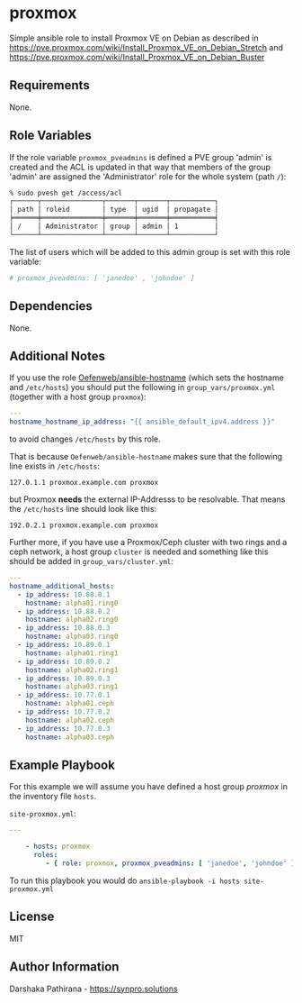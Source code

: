 proxmox
=======

Simple ansible role to install Proxmox VE on Debian as described in <https://pve.proxmox.com/wiki/Install_Proxmox_VE_on_Debian_Stretch> and <https://pve.proxmox.com/wiki/Install_Proxmox_VE_on_Debian_Buster>

Requirements
------------

None.

Role Variables
--------------


If the role variable `proxmox_pveadmins` is defined a PVE group 'admin' is
created and the ACL is updated in that way that members of the group 'admin'
are assigned the 'Administrator' role for the whole system (path `/`):

```sh
% sudo pvesh get /access/acl
┌──────┬───────────────┬───────┬───────┬───────────┐
│ path │ roleid        │ type  │ ugid  │ propagate │
╞══════╪═══════════════╪═══════╪═══════╪═══════════╡
│ /    │ Administrator │ group │ admin │ 1         │
└──────┴───────────────┴───────┴───────┴───────────┘
```

The list of users which will be added to this admin group is set with this role variable:

```yaml
# proxmox_pveadmins: [ 'janedoe' , 'johndoe' ]
```

Dependencies
------------

None.

Additional Notes
----------------

If you use the role [Oefenweb/ansible-hostname](https://github.com/Oefenweb/ansible-hostname) (which sets the hostname and `/etc/hosts`)  you should put the following in `group_vars/proxmox.yml` (together with a host group `proxmox`):

```yaml
---
hostname_hostname_ip_address: "{{ ansible_default_ipv4.address }}"
```

to avoid changes `/etc/hosts` by this role.

That is because `Oefenweb/ansible-hostname` makes sure that the following line exists in `/etc/hosts`:

```lang-txt
127.0.1.1 proxmox.example.com proxmox
```

but Proxmox **needs** the external IP-Addresss to be resolvable. That means the `/etc/hosts` line should look like this:

```lang-txt
192.0.2.1 proxmox.example.com proxmox
```

Further more, if you have use a Proxmox/Ceph cluster with two rings and a ceph network, a host group `cluster` is needed and something like this should be added in `group_vars/cluster.yml`:
```yaml
---
hostname_additional_hosts:
  - ip_address: 10.88.0.1
    hostname: alpha01.ring0
  - ip_address: 10.88.0.2
    hostname: alpha02.ring0
  - ip_address: 10.88.0.3
    hostname: alpha03.ring0
  - ip_address: 10.89.0.1
    hostname: alpha01.ring1
  - ip_address: 10.89.0.2
    hostname: alpha02.ring1
  - ip_address: 10.89.0.3
    hostname: alpha03.ring1
  - ip_address: 10.77.0.1
    hostname: alpha01.ceph
  - ip_address: 10.77.0.2
    hostname: alpha02.ceph
  - ip_address: 10.77.0.3
    hostname: alpha03.ceph
```

Example Playbook
----------------

For this example we will assume you have defined a host group *proxmox* in the inventory file `hosts`.

`site-proxmox.yml`:

```yaml
---

    - hosts: proxmox
      roles:
         - { role: proxmox, proxmox_pveadmins: [ 'janedoe', 'johndoe' ] }
```

To run this playbook you would do `ansible-playbook -i hosts site-proxmox.yml`

License
-------

MIT

Author Information
------------------

Darshaka Pathirana - <https://synpro.solutions>
